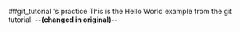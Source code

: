 
##git_tutorial 's practice
This is the Hello World example from the git tutorial.
**--(changed in original)--**
